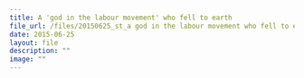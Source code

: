 ```yaml
---
title: A 'god in the labour movement' who fell to earth
file_url: /files/20150625_st_a god in the labour movement who fell to earth.pdf
date: 2015-06-25
layout: file
description: ""
image: ""
---
```

